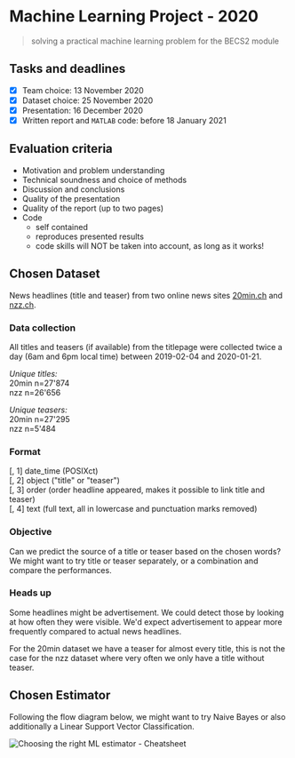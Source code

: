 # Machine Learning Project - 2020
>solving a practical machine learning problem for the BECS2 module

## Tasks and deadlines
- [x] Team choice: 13 November 2020
- [x] Dataset choice: 25 November 2020
- [x] Presentation: 16 December 2020
- [x] Written report and `MATLAB` code: before 18 January 2021

## Evaluation criteria
- Motivation and problem understanding  
- Technical soundness and choice of methods  
- Discussion and conclusions  
- Quality of the presentation  
- Quality of the report (up to two pages)  
- Code  
  - self contained  
  - reproduces presented results  
  - code skills will NOT be taken into account, as long as it works!  

## Chosen Dataset
News headlines (title and teaser) from two online news sites [20min.ch](https://www.20min.ch/) and [nzz.ch](https://www.nzz.ch/).  

### Data collection
All titles and teasers (if available) from the titlepage were collected twice a day (6am and 6pm local time) between 2019-02-04 and 2020-01-21.  

*Unique titles:*  
20min n=27'874  
nzz n=26'656

*Unique teasers:*  
20min n=27'295  
nzz n=5'484

### Format
[, 1]	date_time (POSIXct)  
[, 2]	object ("title" or "teaser")  
[, 3]	order (order headline appeared, makes it possible to link title and teaser)  
[, 4]	text (full text, all in lowercase and punctuation marks removed)

### Objective
Can we predict the source of a title or teaser based on the chosen words?  
We might want to try title or teaser separately, or a combination and compare the performances.

### Heads up
Some headlines might be advertisement. We could detect those by looking at how often they were visible. We'd expect advertisement to appear more frequently compared to actual news headlines.  

For the 20min dataset we have a teaser for almost every title, this is not the case for the nzz dataset where very often we only have a title without teaser.


## Chosen Estimator
Following the flow diagram below, we might want to try Naive Bayes or also additionally a Linear Support Vector Classification.  

![Choosing the right ML estimator - Cheatsheet](https://scikit-learn.org/stable/_static/ml_map.png)
